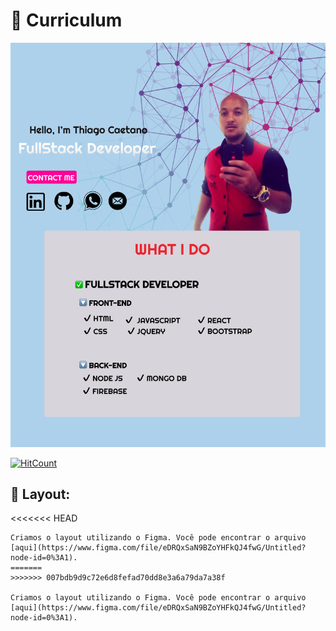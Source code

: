 # 📝 Curriculum

![Welcome](/curriculo.png?raw=true)

[![HitCount](https://hits.dwyl.com/ThiagoFullStack//Curriculum.svg)](https://hits.dwyl.com/ThiagoFullStack/ThiagoFullStack/Curriculum)

## 📁 Layout:
<<<<<<< HEAD
```
Criamos o layout utilizando o Figma. Você pode encontrar o arquivo [aqui](https://www.figma.com/file/eDRQxSaN9BZoYHFkQJ4fwG/Untitled?node-id=0%3A1).
=======
>>>>>>> 007bdb9d9c72e6d8fefad70dd8e3a6a79da7a38f

Criamos o layout utilizando o Figma. Você pode encontrar o arquivo [aqui](https://www.figma.com/file/eDRQxSaN9BZoYHFkQJ4fwG/Untitled?node-id=0%3A1).


